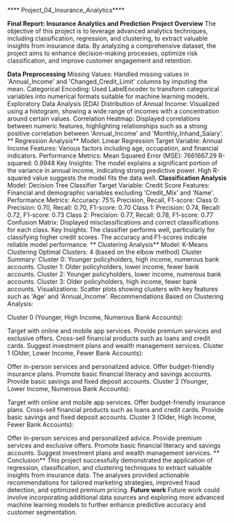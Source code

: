 **** Project_04_Insurance_Analytics****


**Final Report: Insurance Analytics and Prediction**
 **Project Overview**
 The objective of this project is to leverage advanced analytics techniques, including classification, regression, and clustering, to extract valuable insights from insurance data. 
 By analyzing a comprehensive dataset, the project aims to enhance decision-making processes, optimize risk classification, and improve customer engagement and retention.

 **Data Preprocessing**
 Missing Values: Handled missing values in 'Annual_Income' and 'Changed_Credit_Limit' columns by imputing the mean.
 Categorical Encoding: Used LabelEncoder to transform categorical variables into numerical formats suitable for machine learning models.
 Exploratory Data Analysis (EDA)
 Distribution of Annual Income: Visualized using a histogram, showing a wide range of incomes with a concentration around certain values.
 Correlation Heatmap: Displayed correlations between numeric features, highlighting relationships such as a strong positive correlation between 'Annual_Income' and 'Monthly_Inhand_Salary'.
** Regression Analysis**
 Model: Linear Regression
 Target Variable: Annual Income
 Features: Various factors including age, occupation, and financial indicators.
 Performance Metrics:
 Mean Squared Error (MSE): 7661667.29
 R-squared: 0.9948
 Key Insights: The model explains a significant portion of the variance in annual income, indicating strong predictive power. High R-squared value suggests the model fits the data well.
 **Classification Analysis**
 Model: Decision Tree Classifier
 Target Variable: Credit Score
 Features: Financial and demographic variables excluding 'Credit_Mix' and 'Name'.
 Performance Metrics:
 Accuracy: 75%
 Precision, Recall, F1-score:
 Class 0: Precision: 0.70, Recall: 0.70, F1-score: 0.70
 Class 1: Precision: 0.74, Recall: 0.72, F1-score: 0.73
 Class 2: Precision: 0.77, Recall: 0.78, F1-score: 0.77
 Confusion Matrix: Displayed misclassifications and correct classifications for each class.
 Key Insights: The classifier performs well, particularly for classifying higher credit scores. The accuracy and F1-scores indicate reliable model performance.
** Clustering Analysis**
 Model: K-Means Clustering
 Optimal Clusters: 4 (based on the elbow method)
 Cluster Summary:
 Cluster 0: Younger policyholders, high income, numerous bank accounts.
 Cluster 1: Older policyholders, lower income, fewer bank accounts.
 Cluster 2: Younger policyholders, lower income, numerous bank accounts.
 Cluster 3: Older policyholders, high income, fewer bank accounts.
 Visualizations: Scatter plots showing clusters with key features such as 'Age' and 'Annual_Income'.
 Recommendations
 Based on Clustering Analysis:

 Cluster 0 (Younger, High Income, Numerous Bank Accounts):

 Target with online and mobile app services.
 Provide premium services and exclusive offers.
 Cross-sell financial products such as loans and credit cards.
 Suggest investment plans and wealth management services.
 Cluster 1 (Older, Lower Income, Fewer Bank Accounts):

 Offer in-person services and personalized advice.
 Offer budget-friendly insurance plans.
 Promote basic financial literacy and savings accounts.
 Provide basic savings and fixed deposit accounts.
 Cluster 2 (Younger, Lower Income, Numerous Bank Accounts):

 Target with online and mobile app services.
 Offer budget-friendly insurance plans.
 Cross-sell financial products such as loans and credit cards.
 Provide basic savings and fixed deposit accounts.
 Cluster 3 (Older, High Income, Fewer Bank Accounts):

 Offer in-person services and personalized advice.
 Provide premium services and exclusive offers.
 Promote basic financial literacy and savings accounts.
 Suggest investment plans and wealth management services.
** Conclusion**
 This project successfully demonstrated the application of regression, classification, and clustering techniques to extract valuable insights from insurance data. 
 The analyses provided actionable recommendations for tailored marketing strategies, improved fraud detection, and optimized premium pricing.
 **Future work**
 Future work could involve incorporating additional data sources and exploring more advanced machine learning models to further enhance predictive accuracy and customer segmentation.

